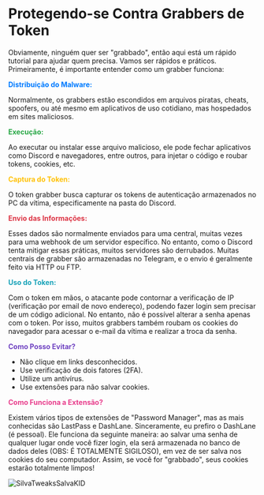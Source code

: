 # Protegendo-se Contra Grabbers de Token

Obviamente, ninguém quer ser "grabbado", então aqui está um rápido tutorial para ajudar quem precisa. Vamos ser rápidos e práticos. Primeiramente, é importante entender como um grabber funciona:

<p style="color: #007bff; font-weight: bold;">Distribuição do Malware:</p>

Normalmente, os grabbers estão escondidos em arquivos piratas, cheats, spoofers, ou até mesmo em aplicativos de uso cotidiano, mas hospedados em sites maliciosos.

<p style="color: #28a745; font-weight: bold;">Execução:</p>

Ao executar ou instalar esse arquivo malicioso, ele pode fechar aplicativos como Discord e navegadores, entre outros, para injetar o código e roubar tokens, cookies, etc.

<p style="color: #ffc107; font-weight: bold;">Captura do Token:</p>

O token grabber busca capturar os tokens de autenticação armazenados no PC da vítima, especificamente na pasta do Discord.

<p style="color: #dc3545; font-weight: bold;">Envio das Informações:</p>

Esses dados são normalmente enviados para uma central, muitas vezes para uma webhook de um servidor específico. No entanto, como o Discord tenta mitigar essas práticas, muitos servidores são derrubados. Muitas centrais de grabber são armazenadas no Telegram, e o envio é geralmente feito via HTTP ou FTP.

<p style="color: #17a2b8; font-weight: bold;">Uso do Token:</p>

Com o token em mãos, o atacante pode contornar a verificação de IP (verificação por email de novo endereço), podendo fazer login sem precisar de um código adicional. No entanto, não é possível alterar a senha apenas com o token. Por isso, muitos grabbers também roubam os cookies do navegador para acessar o e-mail da vítima e realizar a troca da senha.

<p style="color: #6f42c1; font-weight: bold;">Como Posso Evitar?</p>

- Não clique em links desconhecidos.
- Use verificação de dois fatores (2FA).
- Utilize um antivírus.
- Use extensões para não salvar cookies.

<p style="color: #e83e8c; font-weight: bold;">Como Funciona a Extensão?</p>

Existem vários tipos de extensões de "Password Manager", mas as mais conhecidas são LastPass e DashLane. Sinceramente, eu prefiro o DashLane (é pessoal). Ele funciona da seguinte maneira: ao salvar uma senha de qualquer lugar onde você fizer login, ela será armazenada no banco de dados deles (OBS: É TOTALMENTE SIGILOSO), em vez de ser salva nos cookies do seu computador. Assim, se você for "grabbado", seus cookies estarão totalmente limpos!

![SilvaTweaksSalvaKID](https://github.com/user-attachments/assets/9cd2da97-1e2f-4c40-b8b4-4e5663a3eadf)
